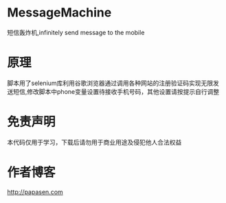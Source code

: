 # MessageMachine
  短信轰炸机,infinitely send message to the mobile 
# 原理
  脚本用了selenium库利用谷歌浏览器通过调用各种网站的注册验证码实现无限发送短信,修改脚本中phone变量设置待接收手机号码，其他设置请按提示自行调整
# 免责声明
  本代码仅用于学习，下载后请勿用于商业用途及侵犯他人合法权益
# 作者博客
  http://papasen.com
